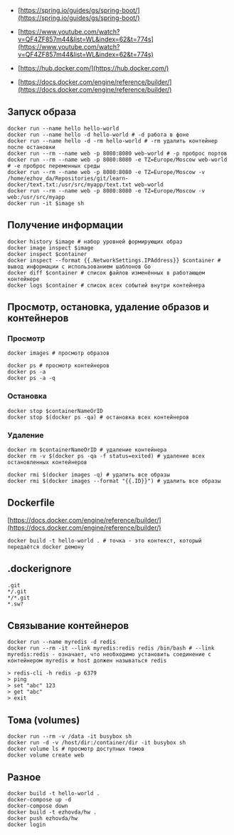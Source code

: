 - [https://spring.io/guides/gs/spring-boot/](https://spring.io/guides/gs/spring-boot/)

- [https://www.youtube.com/watch?v=QF4ZF857m44&list=WL&index=62&t=774s](https://www.youtube.com/watch?v=QF4ZF857m44&list=WL&index=62&t=774s)

- [https://hub.docker.com/](https://hub.docker.com/)

- [https://docs.docker.com/engine/reference/builder/](https://docs.docker.com/engine/reference/builder/)


## Запуск образа

```
docker run --name hello hello-world
docker run --name hello -d hello-world # -d работа в фоне
docker run --name hello -d -rm hello-world # -rm удалить контейнер после остановки
docker run --rm --name web -p 8080:8080 web-world # -p проброс портов
docker run --rm --name web -p 8080:8080 -e TZ=Europe/Moscow web-world # -e проброс переменных среды
docker run --rm --name web -p 8080:8080 -e TZ=Europe/Moscow -v /home/ezhov_da/Repositories/git/learn-docker/text.txt:/usr/src/myapp/text.txt web-world
docker run --rm --name web -p 8080:8080 -e TZ=Europe/Moscow -v web:/usr/src/myapp
docker run -it $image sh
```

## Получение информации

```
docker history $image # набор уровней формирующих образ
docker image inspect $image 
docker inspect $container
docker inspect --format {{.NetworkSettings.IPAddress}} $container # вывод информации с использованием шаблонов Go
docker diff $container # список файлов изменённых в работающем контейнере
docker logs $container # список всех событий внутри контейнера
```

## Просмотр, остановка, удаление образов и контейнеров

### Просмотр

```
docker images # просмотр образов

docker ps # просмотр контейнеров
docker ps -a
docker ps -a -q
```

### Остановка

```
docker stop $containerNameOrID
docker stop $(docker ps -qa) # остановка всех контейнеров
```

### Удаление

```
docker rm $containerNameOrID # удаление контейнера
docker rm -v $(docker ps -qa -f status=exited) # удаление всех остановленных контейнеров

docker rmi $(docker images -q) # удалить все образы
docker rmi $(docker images --format "{{.ID}}") # удалить все образы
```

## Dockerfile

[https://docs.docker.com/engine/reference/builder/](https://docs.docker.com/engine/reference/builder/)

```
docker build -t hello-world . # точка - это контекст, который передаётся docker демону
```

## .dockerignore

```
.git
*/.git
*/*.git
*.sw?
```

## Связывание контейнеров

```
docker run --name myredis -d redis
docker run --rm -it --link myredis:redis redis /bin/bash # --link myredis:redis - означает, что необходимо установить соединение с контейнером myredis и host должен называться redis

> redis-cli -h redis -p 6379
> ping
> set "abc" 123
> get "abc"
> exit
```

## Тома (volumes)

```
docker run --rm -v /data -it busybox sh
docker run -d -v /host/dir:/container/dir -it busybox sh
docker volume ls # просмотр доступных томов
docker volume create web
```

## Разное

```
docker build -t hello-world .
docker-compose up -d
docker-compose down
docker build -t ezhovda/hw .
docker push ezhovda/hw
docker login
```

